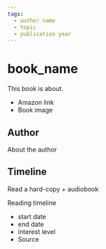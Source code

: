 ```yaml
---
tags:
  - author name
  - topic
  - publication year
---
```


# book_name

This book is about.

- Amazon link
- Book image

## Author

About the author

## Timeline

Read a hard-copy + audiobook

Reading timeline
- start date
- end date
- interest level
- Source
